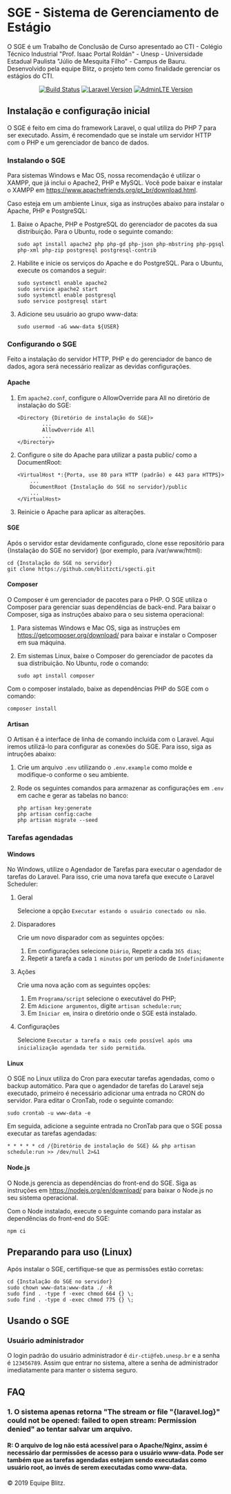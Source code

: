 ﻿# SGE - Sistema de Gerenciamento de Estágio
O SGE é um Trabalho de Conclusão de Curso apresentado ao CTI - Colégio Técnico Industrial "Prof. Isaac Portal Roldán" - Unesp - Universidade Estadual Paulista "Júlio de Mesquita Filho" - Campus de Bauru.
Desenvolvido pela equipe Blitz, o projeto tem como finalidade gerenciar os estágios do CTI.

<p align="center">
<a href="https://travis-ci.org/blitzcti/sgecti"><img src="https://travis-ci.org/blitzcti/sgecti.svg?branch=master" alt="Build Status"></a>
<a href="https://github.com/laravel/laravel"><img src="https://img.shields.io/badge/Laravel-6.4.1-red.svg" alt="Laravel Version"></a>
<a href="https://github.com/ColorlibHQ/AdminLTE"><img src="https://img.shields.io/badge/AdminLTE-2.4.18-blue.svg" alt="AdminLTE Version"></a>
</p>

## Instalação e configuração inicial
O SGE é feito em cima do framework Laravel, o qual utiliza do PHP 7 para ser executado.
Assim, é recomendado que se instale um servidor HTTP com o PHP e um gerenciador de banco de dados.

### Instalando o SGE
Para sistemas Windows e Mac OS, nossa recomendação é utilizar o XAMPP, que já inclui o Apache2, PHP e MySQL.
Você pode baixar e instalar o XAMPP em https://www.apachefriends.org/pt_br/download.html.

Caso esteja em um ambiente Linux, siga as instruções abaixo para instalar o Apache, PHP e PostgreSQL:

1. Baixe o Apache, PHP e PostgreSQL do gerenciador de pacotes da sua distribuição.
Para o Ubuntu, rode o seguinte comando:

    ```console
    sudo apt install apache2 php php-gd php-json php-mbstring php-pgsql php-xml php-zip postgresql postgresql-contrib
    ```

2. Habilite e inicie os serviços do Apache e do PostgreSQL. Para o Ubuntu, execute os comandos a seguir:
    ```console
    sudo systemctl enable apache2
    sudo service apache2 start
    sudo systemctl enable postgresql
    sudo service postgresql start
    ```
   
3. Adicione seu usuário ao grupo www-data:
    ```console
   sudo usermod -aG www-data ${USER}
   ```

### Configurando o SGE
Feito a instalação do servidor HTTP, PHP e do gerenciador de banco de dados, agora será necessário realizar as devidas configurações.

#### Apache
1. Em `apache2.conf`, configure o AllowOverride para All no diretório de instalação do SGE:
        
       <Directory {Diretório de instalação do SGE}>
               ...
               AllowOverride All
               ...
       </Directory>

2. Configure o site do Apache para utilizar a pasta public/ como a DocumentRoot:
        
       <VirtualHost *:{Porta, use 80 para HTTP (padrão) e 443 para HTTPS}>
           ...
           DocumentRoot {Instalação do SGE no servidor}/public
           ...
       </VirtualHost>

3. Reinicie o Apache para aplicar as alterações.

#### SGE
Após o servidor estar devidamente configurado, clone esse repositório para {Instalação do SGE no servidor}
(por exemplo, para /var/www/html):
```console
cd {Instalação do SGE no servidor}
git clone https://github.com/blitzcti/sgecti.git
```

#### Composer
O Composer é um gerenciador de pacotes para o PHP. O SGE utiliza o Composer para gerenciar suas dependências de back-end.
Para baixar o Composer, siga as instruções abaixo para o seu sistema operacional:

1. Para sistemas Windows e Mac OS, siga as instruções em https://getcomposer.org/download/ para baixar e instalar o Composer em sua máquina.

2. Em sistemas Linux, baixe o Composer do gerenciador de pacotes da sua distribuição. No Ubuntu, rode o comando:
    
    ```console
    sudo apt install composer
    ```

Com o composer instalado, baixe as dependências PHP do SGE com o comando:

```console
composer install
```


#### Artisan
O Artisan é a interface de linha de comando incluída com o Laravel. Aqui iremos utilizá-lo para configurar as conexões do SGE.
Para isso, siga as intruções abaixo: 

1. Crie um arquivo `.env` utilizando o `.env.example` como molde e modifique-o conforme o seu ambiente.

2. Rode os seguintes comandos para armazenar as configurações em `.env` em cache e gerar as tabelas no banco:
    ```console
    php artisan key:generate
    php artisan config:cache
    php artisan migrate --seed
    ```


### Tarefas agendadas
#### Windows
No Windows, utilize o Agendador de Tarefas para executar o agendador de tarefas do Laravel.
Para isso, crie uma nova tarefa que execute o Laravel Scheduler:

1. Geral

    Selecione a opção `Executar estando o usuário conectado ou não`.

2. Disparadores

    Crie um novo disparador com as seguintes opções:
    1. Em configurações selecione `Diário`, Repetir a cada `365 dias`;
    2. Repetir a tarefa a cada `1 minutos` por um período de `Indefinidamente`
    
3. Ações

    Crie uma nova ação com as seguintes opções:
    1. Em `Programa/script` selecione o executável do PHP;
    2. Em `Adicione argumentos`, digite `artisan schedule:run`;
    3. Em `Iniciar em`, insira o diretório onde o SGE está instalado.

4. Configurações
    
    Selecione `Executar a tarefa o mais cedo possível após uma inicialização agendada ter sido permitida`. 

#### Linux
O SGE no Linux utiliza do Cron para executar tarefas agendadas, como o backup automático.
Para que o agendador de tarefas do Laravel seja executado, primeiro é necessário adicionar uma entrada no CRON do servidor.
Para editar o CronTab, rode o seguinte comando:
    
```console
sudo crontab -u www-data -e
```
    
Em seguida, adicione a seguinte entrada no CronTab para que o SGE possa executar as tarefas agendadas:

    * * * * * cd /{Diretório de instalação do SGE} && php artisan schedule:run >> /dev/null 2>&1


#### Node.js
O Node.js gerencia as dependências do front-end do SGE.
Siga as instruções em https://nodejs.org/en/download/ para baixar o Node.js no seu sistema operacional.

Com o Node instalado, execute o seguinte comando para instalar as dependências do front-end do SGE:

```console
npm ci
```

## Preparando para uso (Linux)
Após instalar o SGE, certifique-se que as permissões estão corretas:
```console
cd {Instalação do SGE no servidor}
sudo chown www-data:www-data ./ -R
sudo find . -type f -exec chmod 664 {} \;
sudo find . -type d -exec chmod 775 {} \;
```

## Usando o SGE
### Usuário administrador
O login padrão do usuário administrador é
```dir-cti@feb.unesp.br```
e a senha é
```123456789```.
Assim que entrar no sistema, altere a senha de administrador imediatamente para manter o sistema seguro.

## FAQ
### 1. O sistema apenas retorna "The stream or file "{laravel.log}" could not be opened: failed to open stream: Permission denied" ao tentar salvar um arquivo.
#### R: O arquivo de log não está acessível para o Apache/Nginx, assim é necessário dar permissões de acesso para o usuário www-data. Pode ser também que as tarefas agendadas estejam sendo executadas como usuário root, ao invés de serem executadas como www-data.

© 2019 Equipe Blitz.


